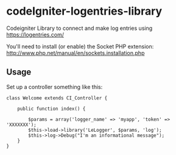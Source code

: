 codeIgniter-logentries-library
==============================

Codeigniter Library to connect and make log entries using https://logentries.com/

You'll need to install (or enable) the Socket PHP extension: http://www.php.net/manual/en/sockets.installation.php


## Usage
Set up a controller something like this:

	class Welcome extends CI_Controller {
		
		public function index() {

            $params = array('logger_name' => 'myapp', 'token' => 'XXXXXXX');
            $this->load->library('LeLogger', $params, 'log');
            $this->log->Debug("I'm an informational message");
		}
	}